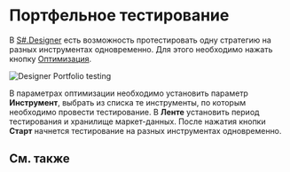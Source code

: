 # Портфельное тестирование

В [S\#.Designer](Designer.md) есть возможность протестировать одну стратегию на разных инструментах одновременно. Для этого необходимо нажать кнопку [Оптимизация](Designer_Optimization.md).

![Designer Portfolio testing](~/images/Designer_Portfolio_testing.png)

В параметрах оптимизации необходимо установить параметр **Инструмент**, выбрать из списка те инструменты, по которым необходимо провести тестирование. В **Ленте** установить период тестирования и хранилище маркет\-данных. После нажатия кнопки **Старт** начнется тестирование на разных инструментах одновременно.

## См. также
